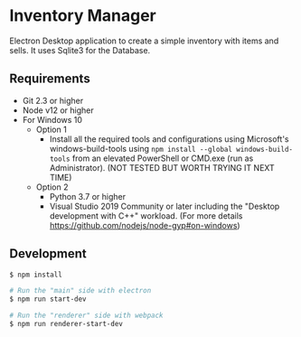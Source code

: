 # Inventory Manager
Electron Desktop application to create a simple inventory with items and sells.
It uses Sqlite3 for the Database.

## Requirements
- Git 2.3 or higher
- Node v12 or higher
- For Windows 10
  - Option 1
    - Install all the required tools and configurations using Microsoft's windows-build-tools using `npm install --global windows-build-tools` from an elevated PowerShell or CMD.exe (run as Administrator). (NOT TESTED BUT WORTH TRYING IT NEXT TIME)
  - Option 2
    - Python 3.7 or higher
    - Visual Studio 2019 Community or later including the "Desktop development with C++" workload. (For more details https://github.com/nodejs/node-gyp#on-windows)

## Development
```sh
$ npm install

# Run the "main" side with electron
$ npm run start-dev

# Run the "renderer" side with webpack
$ npm run renderer-start-dev
```
